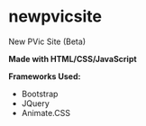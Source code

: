 # newpvicsite
New PVic Site (Beta)

**Made with HTML/CSS/JavaScript**

**Frameworks Used:**
* Bootstrap
* JQuery
* Animate.CSS